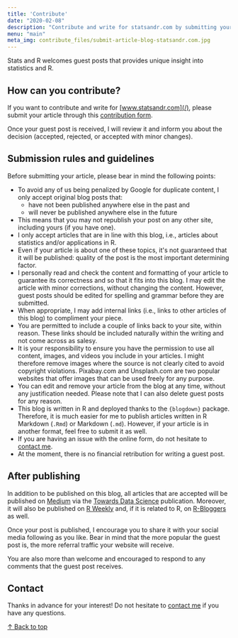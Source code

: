 ```yaml
---
title: 'Contribute'
date: "2020-02-08"
description: "Contribute and write for statsandr.com by submitting your article. To share your post on this blog, please send it using the contribution form."
menu: "main"
meta_img: contribute_files/submit-article-blog-statsandr.com.jpg
---
```


Stats and R welcomes guest posts that provides unique insight into statistics and R.

## How can you contribute?

If you want to contribute and write for [www.statsandr.com](/), please submit your article through this [contribution form](https://antoine233987.typeform.com/to/nlWzhn).

Once your guest post is received, I will review it and inform you about the decision (accepted, rejected, or accepted with minor changes).

## Submission rules and guidelines

Before submitting your article, please bear in mind the following points:

* To avoid any of us being penalized by Google for duplicate content, I only accept original blog posts that:
  + have not been published anywhere else in the past and
  + will never be published anywhere else in the future
* This means that you may not republish your post on any other site, including yours (if you have one).
* I only accept articles that are in line with this blog, i.e., articles about statistics and/or applications in R.
* Even if your article is about one of these topics, it's not guaranteed that it will be published: quality of the post is the most important determining factor.
* I personally read and check the content and formatting of your article to guarantee its correctness and so that it fits into this blog. I may edit the article with minor corrections, without changing the content. However, guest posts should be edited for spelling and grammar before they are submitted.
* When appropriate, I may add internal links (i.e., links to other articles of this blog) to compliment your piece.
* You are permitted to include a couple of links back to your site, within reason. These links should be included naturally within the writing and not come across as salesy.
* It is your responsibility to ensure you have the permission to use all content, images, and videos you include in your articles. I might therefore remove images where the source is not clearly cited to avoid copyright violations. Pixabay.com and Unsplash.com are two popular websites that offer images that can be used freely for any purpose.
* You can edit and remove your article from the blog at any time, without any justification needed. Please note that I can also delete guest posts for any reason.
* This blog is written in R and deployed thanks to the `{blogdown}` package. Therefore, it is much easier for me to publish articles written in R Markdown (`.Rmd`) or Markdown (`.md`). However, if your article is in another format, feel free to submit it as well.
* If you are having an issue with the online form, do not hesitate to [contact me](/contact/).
* At the moment, there is no financial retribution for writing a guest post.

## After publishing

In addition to be published on this blog, all articles that are accepted will be published on [Medium](https://medium.com/@ant.soetewey) via the [Towards Data Science](https://towardsdatascience.com/@ant.soetewey) publication. Moreover, it will also be published on [R Weekly](https://rweekly.org/live) and, if it is related to R, on [R-Bloggers](https://www.r-bloggers.com/author/r-on-stats-and-r/) as well.

Once your post is published, I encourage you to share it with your social media following as you like. Bear in mind that the more popular the guest post is, the more referral traffic your website will receive.

You are also more than welcome and encouraged to respond to any comments that the guest post receives.

## Contact

Thanks in advance for your interest! Do not hesitate to [contact me](/contact/) if you have any questions.

[&uarr; Back to top](#top)
